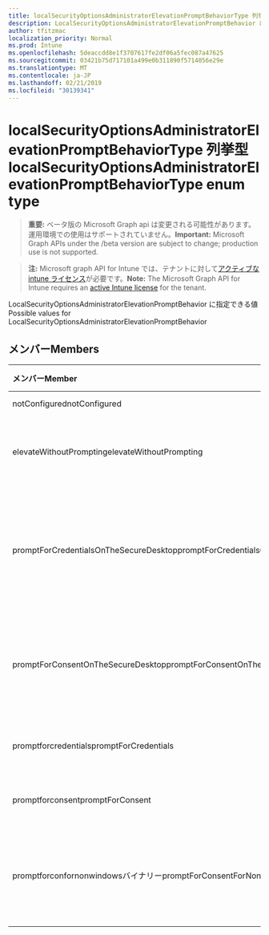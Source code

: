 ```yaml
---
title: localSecurityOptionsAdministratorElevationPromptBehaviorType 列挙型
description: LocalSecurityOptionsAdministratorElevationPromptBehavior に指定できる値
author: tfitzmac
localization_priority: Normal
ms.prod: Intune
ms.openlocfilehash: 5deaccdd8e1f3707617fe2df06a5fec087a47625
ms.sourcegitcommit: 03421b75d717101a499e0b311890f5714056e29e
ms.translationtype: MT
ms.contentlocale: ja-JP
ms.lasthandoff: 02/21/2019
ms.locfileid: "30139341"
---
```

# <a name="localsecurityoptionsadministratorelevationpromptbehaviortype-enum-type"></a><span data-ttu-id="d78d9-103">localSecurityOptionsAdministratorElevationPromptBehaviorType 列挙型</span><span class="sxs-lookup"><span data-stu-id="d78d9-103">localSecurityOptionsAdministratorElevationPromptBehaviorType enum type</span></span>

> <span data-ttu-id="d78d9-104">**重要:** ベータ版の Microsoft Graph api は変更される可能性があります。運用環境での使用はサポートされていません。</span><span class="sxs-lookup"><span data-stu-id="d78d9-104">**Important:** Microsoft Graph APIs under the /beta version are subject to change; production use is not supported.</span></span>

> <span data-ttu-id="d78d9-105">**注:** Microsoft graph API for Intune では、テナントに対して[アクティブな intune ライセンス](https://go.microsoft.com/fwlink/?linkid=839381)が必要です。</span><span class="sxs-lookup"><span data-stu-id="d78d9-105">**Note:** The Microsoft Graph API for Intune requires an [active Intune license](https://go.microsoft.com/fwlink/?linkid=839381) for the tenant.</span></span>

<span data-ttu-id="d78d9-106">LocalSecurityOptionsAdministratorElevationPromptBehavior に指定できる値</span><span class="sxs-lookup"><span data-stu-id="d78d9-106">Possible values for LocalSecurityOptionsAdministratorElevationPromptBehavior</span></span>

## <a name="members"></a><span data-ttu-id="d78d9-107">メンバー</span><span class="sxs-lookup"><span data-stu-id="d78d9-107">Members</span></span>
|<span data-ttu-id="d78d9-108">メンバー</span><span class="sxs-lookup"><span data-stu-id="d78d9-108">Member</span></span>|<span data-ttu-id="d78d9-109">値</span><span class="sxs-lookup"><span data-stu-id="d78d9-109">Value</span></span>|<span data-ttu-id="d78d9-110">説明</span><span class="sxs-lookup"><span data-stu-id="d78d9-110">Description</span></span>|
|:---|:---|:---|
|<span data-ttu-id="d78d9-111">notConfigured</span><span class="sxs-lookup"><span data-stu-id="d78d9-111">notConfigured</span></span>|<span data-ttu-id="d78d9-112">.0</span><span class="sxs-lookup"><span data-stu-id="d78d9-112">0</span></span>|<span data-ttu-id="d78d9-113">未構成</span><span class="sxs-lookup"><span data-stu-id="d78d9-113">Not Configured</span></span>|
|<span data-ttu-id="d78d9-114">elevateWithoutPrompting</span><span class="sxs-lookup"><span data-stu-id="d78d9-114">elevateWithoutPrompting</span></span>|<span data-ttu-id="d78d9-115">1-d</span><span class="sxs-lookup"><span data-stu-id="d78d9-115">1</span></span>|<span data-ttu-id="d78d9-116">メッセージを表示せずに昇格します。</span><span class="sxs-lookup"><span data-stu-id="d78d9-116">Elevate without prompting.</span></span>|
|<span data-ttu-id="d78d9-117">promptForCredentialsOnTheSecureDesktop</span><span class="sxs-lookup"><span data-stu-id="d78d9-117">promptForCredentialsOnTheSecureDesktop</span></span>|<span data-ttu-id="d78d9-118">pbm-2</span><span class="sxs-lookup"><span data-stu-id="d78d9-118">2</span></span>|<span data-ttu-id="d78d9-119">セキュリティで保護されたデスクトップで資格情報の入力を求める</span><span class="sxs-lookup"><span data-stu-id="d78d9-119">Prompt for credentials on the secure desktop</span></span>|
|<span data-ttu-id="d78d9-120">promptForConsentOnTheSecureDesktop</span><span class="sxs-lookup"><span data-stu-id="d78d9-120">promptForConsentOnTheSecureDesktop</span></span>|<span data-ttu-id="d78d9-121">1/3</span><span class="sxs-lookup"><span data-stu-id="d78d9-121">3</span></span>|<span data-ttu-id="d78d9-122">セキュリティで保護されたデスクトップで同意を求める</span><span class="sxs-lookup"><span data-stu-id="d78d9-122">Prompt for consent on the secure desktop</span></span>|
|<span data-ttu-id="d78d9-123">promptforcredentials</span><span class="sxs-lookup"><span data-stu-id="d78d9-123">promptForCredentials</span></span>|<span data-ttu-id="d78d9-124">2/4</span><span class="sxs-lookup"><span data-stu-id="d78d9-124">4</span></span>|<span data-ttu-id="d78d9-125">資格情報の入力を求める</span><span class="sxs-lookup"><span data-stu-id="d78d9-125">Prompt for credentials</span></span>|
|<span data-ttu-id="d78d9-126">promptforconsent</span><span class="sxs-lookup"><span data-stu-id="d78d9-126">promptForConsent</span></span>|<span data-ttu-id="d78d9-127">5</span><span class="sxs-lookup"><span data-stu-id="d78d9-127">5</span></span>|<span data-ttu-id="d78d9-128">同意を求めるメッセージ</span><span class="sxs-lookup"><span data-stu-id="d78d9-128">Prompt for consent</span></span>|
|<span data-ttu-id="d78d9-129">promptforconfornonwindowsバイナリー</span><span class="sxs-lookup"><span data-stu-id="d78d9-129">promptForConsentForNonWindowsBinaries</span></span>|<span data-ttu-id="d78d9-130">シックス</span><span class="sxs-lookup"><span data-stu-id="d78d9-130">6</span></span>|<span data-ttu-id="d78d9-131">Windows 以外のバイナリの同意を求める</span><span class="sxs-lookup"><span data-stu-id="d78d9-131">Prompt for consent for non-Windows binaries</span></span>|




